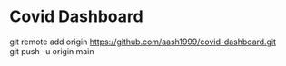 # Covid Dashboard </br>
git remote add origin https://github.com/aash1999/covid-dashboard.git </br>
git push -u origin main

